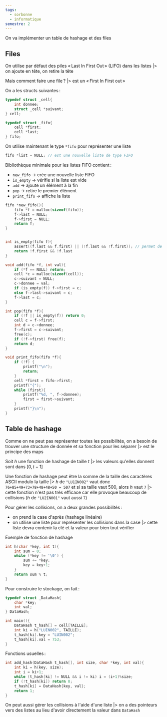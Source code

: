 ```yaml
---
tags:
  - sorbonne
  - informatique
semestre: 2
---
```

On va implémenter un table de hashage et des files
## Files
On utilise par défaut des piles « Last In First Out » (LIFO) dans les listes
|> on ajoute en tête, on retire la tête

Mais comment faire une file ?
|> est un « First In First out »

On a les structs suivantes :
```c title=queue_list.c
typedef struct _cell{
	int donnee;
	struct _cell *suivant;
} cell;

typedef struct _fifo{
	cell *first;
	cell *last;
} fifo;
```

On utilise maintenant le type `*fifo` pour représenter une liste
```c title=queue_list.c
fifo *list = NULL; // est une nouvelle liste de type FIFO
```

Bibliothèque minimale pour les listes FIFO contient :
- `new_fifo` -> crée une nouvelle liste FIFO
- `is_empty` -> vérifie si la liste est vide
- `add` -> ajoute un élément à la fin
- `pop` -> retire le premier élément
- `print_fifo` -> affiche la liste

```c title=queue_list.c
fifo *new_fifo(){
	fifo *f = malloc(sizeof(fifo));
	f->last = NULL;
	f->first = NULL;
	return f;
}


int is_empty(fifo f){
	assert((f.last && f.first) || (!f.last && !f.first)); // permet de faire une vérification et de faire en sorte que le programme s'arrête proprement
	return !f.first && !f.last
}

void add(fifo *f, int val){
	if (*f == NULL) return;
	cell *c = malloc(sizeof(cell));
	c->suivant = NULL;
	c->donnee = val;
	if (is_empty(f)) f->first = c;
	else f->last->suivant = c;
	f->last = c;
}

int pop(fifo *f){
	if (!f || is_empty(f)) return 0;
	cell c = f->first;
	int d = c->donnee;
	f->first = c->suivant;
	free(c);
	if (!f->first) free(f);
	return d;
}

void print_fifo(fifo *f){
	if (!f) {
		printf("\n");
		return;
	}
	cell *first = fifo->first;
	printf("{");
	while (first){
		printf("%d, ", f->donnee);
		first = first->suivant;
	}
	printf("}\n");
}
```
## Table de hashage
Comme on ne peut pas représenter toutes les possibilités, on a besoin de trouver une structure de donnée et sa fonction pour les séparer
|> est le principe des maps

Soit $h$ une fonction de hashage de taille $t$
|> les valeurs qu'elles donnent sont dans $[0, t-1]$

Une fonction de hashage peut être la somme de la taille des caractères ASCII modulo la taille
|> $h$ de `"LU1IN002"` vaut donc `76+85+49+73+78+48+48+50 = 507` et si sa taille vaut 500, alors $h$ vaut `7`
|> cette fonction n'est pas très efficace car elle provoque beaucoup de collisions ($h$ de `"LU2IN001"` vaut aussi `7`)

Pour gérer les collisions, on a deux grandes possibilités :
- on prend la case d'après (hashage linéaire)
- on utilise une liste pour représenter les collisions dans la case
	|> cette liste devra contenir la clé et la valeur pour bien tout vérifier

Exemple de fonction de hashage
```c title=hash.c
int h(char *key, int t){
	int sum = 0;
	while (*key != '\0') {
		sum += *key;
		key = key+1;
	}
	return sum % t;
}
```

Pour construire le stockage, on fait :
```c title=hash.c
typedef struct _DataHash{
	char *key;
	int val;
} DataHash;

int main(){
	DataHash t_hash[] = cell[TAILLE];
	int ki = h("LUIN002", TAILLE);
	t_hash[ki].key = "LUIN002";
	t_hash[ki].val = 753;
}
```

Fonctions usuelles :
```c title=hash.c
int add_hash(DataHash t_hash[], int size, char *key, int val){
	int ki = h(key, size);
	int i = ki+1;
	while (t_hash[ki] != NULL && i != ki) i = (i+1)%size;
	if (!t_hash[ki]) return 0;
	t_hash[ki] = DataHash{key, val};
	return 1;
}
```

On peut aussi gérer les collisions à l'aide d'une liste
|> on a des pointeurs vers des listes au lieu d'avoir directement la valeur dans `DataHash`